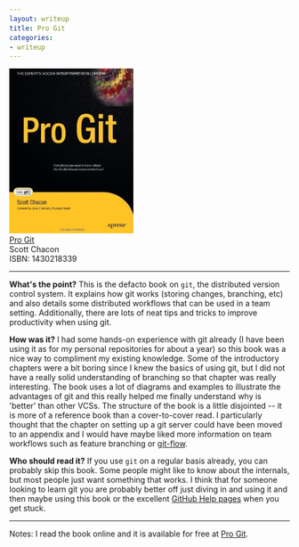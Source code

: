 ```yaml
---
layout: writeup
title: Pro Git
categories:
- writeup
---
```

![](/static/pro-git.png)  
[Pro Git](http://www.amazon.com/exec/obidos/ASIN/1430218339/ref=nosim&tag=bookreview0a1-20)  
Scott Chacon   
ISBN: 1430218339

---

**What's the point?**
This is the defacto book on `git`, the distributed version control system.  It explains how git works 
(storing changes, branching, etc) and also details some distributed workflows that can be used in a team 
setting.  Additionally, there are lots of neat tips and tricks to improve productivity when using git.

**How was it?**
I had some hands-on experience with git already (I have been using it as for my personal repositories for
 about a year) so this book was a nice way to compliment my existing knowledge.  Some of the introductory
 chapters were a bit boring since I knew the basics of using git, but I did not have a really solid 
 understanding of branching so that chapter was really interesting.  The book uses a lot of diagrams and 
 examples to illustrate the advantages of git and this really helped me finally understand why is 'better' than other VCSs.
 The structure of the book is a little disjointed -- it is more of a reference book than a cover-to-cover 
 read.  I particularly thought that the chapter on setting up a git server could have been moved to an 
 appendix and I would have maybe liked more information on team workflows such as feature branching or 
 [git-flow](http://nvie.com/posts/a-successful-git-branching-model/).

**Who should read it?**
If you use `git` on a regular basis already, you can probably skip this book.  Some people might like to 
know about the internals, but most people just want something that works.  I think that for someone looking
 to learn git you are probably better off just diving in and using it and then maybe using this book or the
 excellent [GitHub Help pages](http://help.github.com/) when you get stuck.

---
Notes: I read the book online and it is available for free at
[Pro Git](http://progit.org/book/).